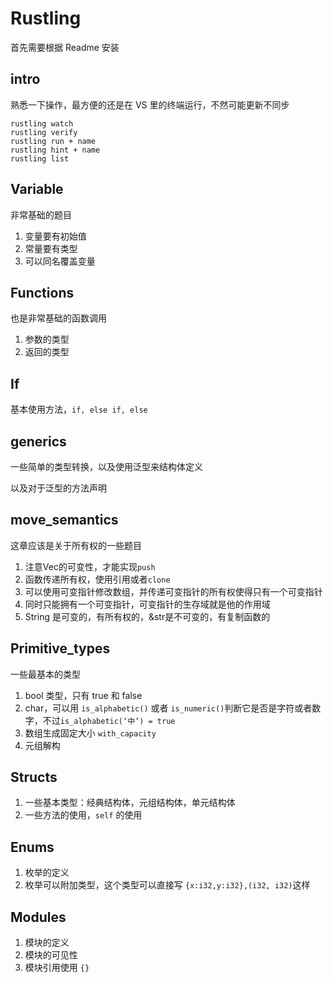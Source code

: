 # Rustling

首先需要根据 Readme 安装

## intro

熟悉一下操作，最方便的还是在 VS 里的终端运行，不然可能更新不同步

```
rustling watch
rustling verify
rustling run + name
rustling hint + name
rustling list
```



## Variable

非常基础的题目

1. 变量要有初始值
2. 常量要有类型
3. 可以同名覆盖变量



## Functions

也是非常基础的函数调用

1. 参数的类型
2. 返回的类型



## If

基本使用方法，`if, else if, else`



## generics

一些简单的类型转换，以及使用泛型来结构体定义

以及对于泛型的方法声明



## move_semantics

这章应该是关于所有权的一些题目

1. 注意Vec的可变性，才能实现`push`
2. 函数传递所有权，使用引用或者`clone`
3. 可以使用可变指针修改数组，并传递可变指针的所有权使得只有一个可变指针
4. 同时只能拥有一个可变指针，可变指针的生存域就是他的作用域
5. String 是可变的，有所有权的，&str是不可变的，有复制函数的



## Primitive_types

一些最基本的类型

1. bool 类型，只有 true 和 false
2. char，可以用 `is_alphabetic()` 或者 `is_numeric()`判断它是否是字符或者数字，不过`is_alphabetic(‘中’) = true`
3. 数组生成固定大小 `with_capacity`
4. 元组解构



## Structs

1. 一些基本类型：经典结构体，元组结构体，单元结构体
2. 一些方法的使用，`self` 的使用



## Enums

1. 枚举的定义
2. 枚举可以附加类型，这个类型可以直接写 `{x:i32,y:i32},(i32, i32)`这样



## Modules

1. 模块的定义
2. 模块的可见性
3. 模块引用使用 `{}`